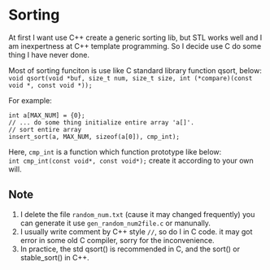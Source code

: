 Sorting
=======
At first I want use C++ create a generic sorting lib, but STL works well and I am inexpertness at C++ template programming. 
So I decide use C do some thing I have never done.  

Most of sorting funciton is use like C standard library function qsort, below:   
`void qsort(void *buf, size_t num, size_t size, int (*compare)(const void *, const void *));`

For example:   
        
    int a[MAX_NUM] = {0};
    // ... do some thing initialize entire array 'a[]'.
    // sort entire array
    insert_sort(a, MAX_NUM, sizeof(a[0]), cmp_int);

Here, `cmp_int` is a function which function prototype like below:  
`int cmp_int(const void*, const void*);` create it according to your own will.

Note 
----
1. I delete the file `random_num.txt` (cause it may changed frequently) you can generate it use `gen_random_num2file.c` or manunally.  
2. I usually write comment by C++ style `//`, so do I in C code. it may got error in some old C compiler, sorry for the inconvenience.  
3. In practice, the std qsort() is recommended in C, and the sort() or stable_sort() in C++.
